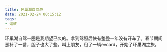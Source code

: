 ```yaml
---
title: 环巢湖自驾游
date: 2021-02-24 00:15:12
tags:
- 运转
---
```


环巢湖自驾一圈是我期望已久的。拿到驾照后快有整整一年没有开车了。春节期间恶补了一番，胆子也大了些。叫上朋友，租了一辆evcard，开始了环巢湖之旅。

